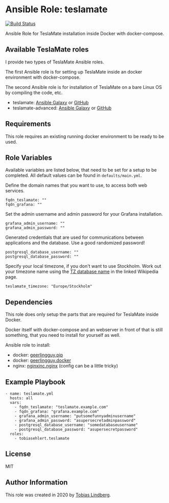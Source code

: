 # Ansible Role: teslamate
[![Build Status](https://api.travis-ci.com/tobiasehlert/ansible-role-teslamate.svg?branch=master)](https://travis-ci.com/github/tobiasehlert/ansible-role-teslamate)

Ansible Role for TeslaMate installation inside Docker with docker-compose.

## Available TeslaMate roles

I provide two types of TeslaMate Ansible roles.

The first Ansible role is for setting up TeslaMate inside an docker environment with docker-compose.

The second Ansible role is for installation of TeslaMate on a bare Linux OS by compiling the code, etc.

* teslamate: [Ansible Galaxy](https://galaxy.ansible.com/tobiasehlert/teslamate) or [GitHub](https://github.com/tobiasehlert/ansible-role-teslamate)
* teslamate-advanced: [Ansible Galaxy](https://galaxy.ansible.com/tobiasehlert/teslamate-advanced) or [GitHub](https://github.com/tobiasehlert/ansible-role-teslamate-advanced)


## Requirements
This role requires an existing running docker environment to be ready to be used.

## Role Variables
Available variables are listed below, that need to be set for a setup to be completed. All default values can be found in `defaults/main.yml`.

Define the domain names that you want to use, to access both web services.

    fqdn_teslamate: ""
    fqdn_grafana: ""

Set the admin username and admin password for your Grafana installation.

    grafana_admin_username: ""
    grafana_admin_password: ""

Generated credentials that are used for communications between applications and the database. Use a good randomized password!

    postgresql_database_username: ""
    postgresql_database_password: ""

Specify your local timezone, if you don't want to use Stockholm. Work out your timezone name using the [TZ database name](https://en.wikipedia.org/wiki/List_of_tz_database_time_zones) in the linked Wikipedia page.

    teslamate_timezone: "Europe/Stockholm"

## Dependencies
This role does only setup the parts that are required for TeslaMate inside Docker.

Docker itself with docker-compose and an webserver in front of that is still something, that you need to install for yourself as well.

Ansible role to install:
* docker: [geerlingguy.pip](https://galaxy.ansible.com/geerlingguy/pip)
* docker: [geerlingguy.docker](https://galaxy.ansible.com/geerlingguy/docker)
* nginx: [nginxinc.nginx](https://galaxy.ansible.com/nginxinc/nginx1) (config can be a little tricky)

## Example Playbook
```
- name: teslamate.yml
  hosts: all
  vars:
    - fqdn_teslamate: "teslamate.example.com"
    - fqdn_grafana: "grafana.example.com"
    - grafana_admin_username: "putsomefunnyadminusername"
    - grafana_admin_password: "asupersecretadminpassword"
    - postgresql_database_username: "somedatabaseusername"
    - postgresql_database_password: "asupersecretpassword"
  roles:
    - tobiasehlert.teslamate
```

## License
MIT

## Author Information
This role was created in 2020 by [Tobias Lindberg](https://github.com/tobiasehlert).

